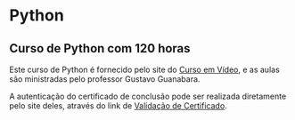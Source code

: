 # Python

 ## Curso de Python com 120 horas
 
 Este curso de Python é fornecido pelo site do [Curso em Vídeo](https://www.cursoemvideo.com/), e as aulas são ministradas pelo professor Gustavo Guanabara.
 
 A autenticação do certificado de conclusão pode ser realizada diretamente pelo site deles, através do link de [Validação de Certificado](https://www.cursoemvideo.com/validacao-de-certificado/).